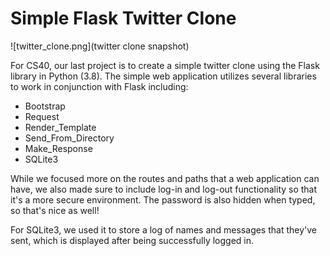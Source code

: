 # Simple Flask Twitter Clone

![twitter_clone.png](twitter clone snapshot)

For CS40, our last project is to create a simple twitter clone using the Flask library in Python (3.8).
The simple web application utilizes several libraries to work in conjunction with Flask including:

* Bootstrap
* Request
* Render_Template
* Send_From_Directory
* Make_Response
* SQLite3

While we focused more on the routes and paths that a web application can have, we also made sure to include log-in and log-out functionality so that it's a more secure environment. 
The password is also hidden when typed, so that's nice as well! 

For SQLite3, we used it to store a log of names and messages that they've sent, which is displayed after being successfully logged in.
